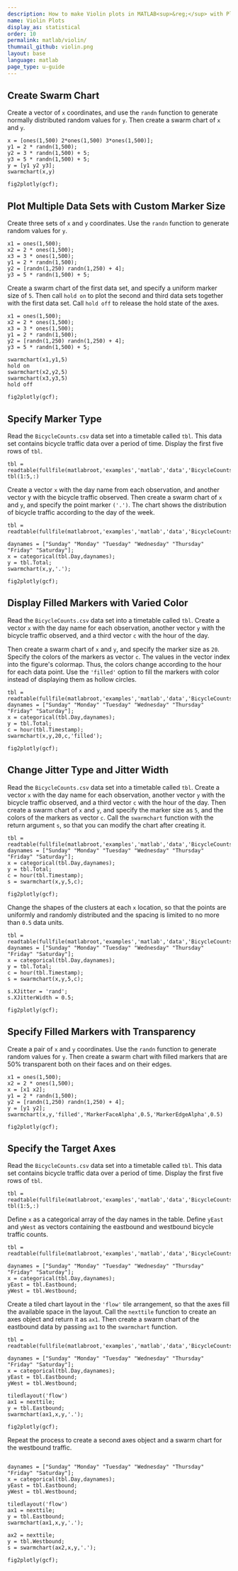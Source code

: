 ```yaml
---
description: How to make Violin plots in MATLAB<sup>&reg;</sup> with Plotly.
name: Violin Plots
display_as: statistical
order: 10
permalink: matlab/violin/
thumnail_github: violin.png
layout: base
language: matlab
page_type: u-guide
---
```


## Create Swarm Chart

Create a vector of `x` coordinates, and use the `randn` function to generate normally distributed random values for `y`. Then create a swarm chart of `x` and `y`.

```{matlab}
x = [ones(1,500) 2*ones(1,500) 3*ones(1,500)];
y1 = 2 * randn(1,500);
y2 = 3 * randn(1,500) + 5;
y3 = 5 * randn(1,500) + 5;
y = [y1 y2 y3];
swarmchart(x,y)

fig2plotly(gcf);
```


<!--------------------- EXAMPLE BREAK ------------------------->

## Plot Multiple Data Sets with Custom Marker Size

Create three sets of `x` and `y` coordinates. Use the `randn` function to generate random values for `y`.

```{matlab}
x1 = ones(1,500);
x2 = 2 * ones(1,500);
x3 = 3 * ones(1,500);
y1 = 2 * randn(1,500);
y2 = [randn(1,250) randn(1,250) + 4];
y3 = 5 * randn(1,500) + 5;
```

Create a swarm chart of the first data set, and specify a uniform marker size of `5`. Then call `hold on` to plot the second and third data sets together with the first data set. Call `hold off` to release the hold state of the axes.

```{matlab}
x1 = ones(1,500);
x2 = 2 * ones(1,500);
x3 = 3 * ones(1,500);
y1 = 2 * randn(1,500);
y2 = [randn(1,250) randn(1,250) + 4];
y3 = 5 * randn(1,500) + 5;

swarmchart(x1,y1,5)
hold on
swarmchart(x2,y2,5)
swarmchart(x3,y3,5)
hold off

fig2plotly(gcf);
```


<!--------------------- EXAMPLE BREAK ------------------------->

## Specify Marker Type

Read the `BicycleCounts.csv` data set into a timetable called `tbl`. This data set contains bicycle traffic data over a period of time. Display the first five rows of `tbl`. 

```{matlab}
tbl = readtable(fullfile(matlabroot,'examples','matlab','data','BicycleCounts.csv'));
tbl(1:5,:)
```


Create a vector `x` with the day name from each observation, and another vector y with the bicycle traffic observed. Then create a swarm chart of `x` and `y`, and specify the point marker `('.')`. The chart shows the distribution of bicycle traffic according to the day of the week.

```{matlab}
tbl = readtable(fullfile(matlabroot,'examples','matlab','data','BicycleCounts.csv'));

daynames = ["Sunday" "Monday" "Tuesday" "Wednesday" "Thursday" "Friday" "Saturday"];
x = categorical(tbl.Day,daynames);
y = tbl.Total;
swarmchart(x,y,'.');

fig2plotly(gcf);
```


<!--------------------- EXAMPLE BREAK ------------------------->

## Display Filled Markers with Varied Color

Read the `BicycleCounts.csv` data set into a timetable called `tbl`. Create a vector `x` with the day name for each observation, another vector `y` with the bicycle traffic observed, and a third vector `c` with the hour of the day. 

Then create a swarm chart of `x` and `y`, and specify the marker size as `20`. Specify the colors of the markers as vector `c`. The values in the vector index into the figure's colormap. Thus, the colors change according to the hour for each data point. Use the `'filled'` option to fill the markers with color instead of displaying them as hollow circles. 

```{matlab}
tbl = readtable(fullfile(matlabroot,'examples','matlab','data','BicycleCounts.csv'));
daynames = ["Sunday" "Monday" "Tuesday" "Wednesday" "Thursday" "Friday" "Saturday"];
x = categorical(tbl.Day,daynames);
y = tbl.Total;
c = hour(tbl.Timestamp);
swarmchart(x,y,20,c,'filled');

fig2plotly(gcf);
```


<!--------------------- EXAMPLE BREAK ------------------------->

## Change Jitter Type and Jitter Width

Read the `BicycleCounts.csv` data set into a timetable called `tbl`. Create a vector `x` with the day name for each observation, another vector `y` with the bicycle traffic observed, and a third vector `c` with the hour of the day. Then create a swarm chart of `x` and `y`, and specify the marker size as `5`, and the colors of the markers as vector `c`. Call the `swarmchart` function with the return argument `s`, so that you can modify the chart after creating it. 

```{matlab}
tbl = readtable(fullfile(matlabroot,'examples','matlab','data','BicycleCounts.csv'));
daynames = ["Sunday" "Monday" "Tuesday" "Wednesday" "Thursday" "Friday" "Saturday"];
x = categorical(tbl.Day,daynames);
y = tbl.Total;
c = hour(tbl.Timestamp);
s = swarmchart(x,y,5,c);

fig2plotly(gcf);
```

Change the shapes of the clusters at each `x` location, so that the points are uniformly and randomly distributed and the spacing is limited to no more than `0.5` data units.

```{matlab}
tbl = readtable(fullfile(matlabroot,'examples','matlab','data','BicycleCounts.csv'));
daynames = ["Sunday" "Monday" "Tuesday" "Wednesday" "Thursday" "Friday" "Saturday"];
x = categorical(tbl.Day,daynames);
y = tbl.Total;
c = hour(tbl.Timestamp);
s = swarmchart(x,y,5,c);

s.XJitter = 'rand';
s.XJitterWidth = 0.5;

fig2plotly(gcf);
```



<!--------------------- EXAMPLE BREAK ------------------------->

## Specify Filled Markers with Transparency

Create a pair of `x` and `y` coordinates. Use the `randn` function to generate random values for `y`. Then create a swarm chart with filled markers that are 50% transparent both on their faces and on their edges.

```{matlab}
x1 = ones(1,500);
x2 = 2 * ones(1,500);
x = [x1 x2];
y1 = 2 * randn(1,500);
y2 = [randn(1,250) randn(1,250) + 4];
y = [y1 y2];
swarmchart(x,y,'filled','MarkerFaceAlpha',0.5,'MarkerEdgeAlpha',0.5)

fig2plotly(gcf);
```

<!--------------------- EXAMPLE BREAK ------------------------->

## Specify the Target Axes

Read the `BicycleCounts.csv` data set into a timetable called `tbl`. This data set contains bicycle traffic data over a period of time. Display the first five rows of `tbl`. 

```{matlab}
tbl = readtable(fullfile(matlabroot,'examples','matlab','data','BicycleCounts.csv'));
tbl(1:5,:)
```



Define `x` as a categorical array of the day names in the table. Define `yEast` and `yWest` as vectors containing the eastbound and westbound bicycle traffic counts.

```{matlab}
tbl = readtable(fullfile(matlabroot,'examples','matlab','data','BicycleCounts.csv'));

daynames = ["Sunday" "Monday" "Tuesday" "Wednesday" "Thursday" "Friday" "Saturday"];
x = categorical(tbl.Day,daynames);
yEast = tbl.Eastbound;
yWest = tbl.Westbound;
```

Create a tiled chart layout in the `'flow'` tile arrangement, so that the axes fill the available space in the layout. Call the `nexttile` function to create an axes object and return it as `ax1`. Then create a swarm chart of the eastbound data by passing `ax1` to the `swarmchart` function.

```{matlab}
tbl = readtable(fullfile(matlabroot,'examples','matlab','data','BicycleCounts.csv'));

daynames = ["Sunday" "Monday" "Tuesday" "Wednesday" "Thursday" "Friday" "Saturday"];
x = categorical(tbl.Day,daynames);
yEast = tbl.Eastbound;
yWest = tbl.Westbound;

tiledlayout('flow')
ax1 = nexttile;
y = tbl.Eastbound;
swarmchart(ax1,x,y,'.');

fig2plotly(gcf);
```

Repeat the process to create a second axes object and a swarm chart for the westbound traffic.

```{matlab}(fullfile(matlabroot,'examples','matlab','data','BicycleCounts.csv'));

daynames = ["Sunday" "Monday" "Tuesday" "Wednesday" "Thursday" "Friday" "Saturday"];
x = categorical(tbl.Day,daynames);
yEast = tbl.Eastbound;
yWest = tbl.Westbound;

tiledlayout('flow')
ax1 = nexttile;
y = tbl.Eastbound;
swarmchart(ax1,x,y,'.');

ax2 = nexttile;
y = tbl.Westbound;
s = swarmchart(ax2,x,y,'.');

fig2plotly(gcf);
```


<!--------------------- EXAMPLE BREAK ------------------------->

